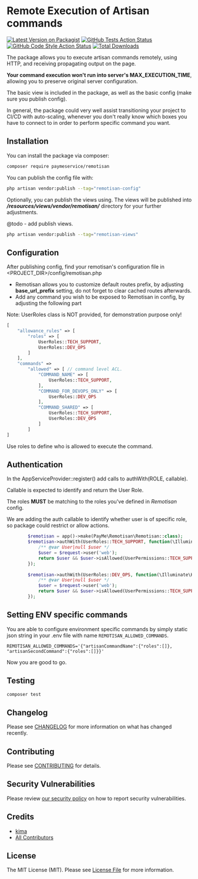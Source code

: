 # Remote Execution of Artisan commands

[![Latest Version on Packagist](https://img.shields.io/packagist/v/paymeservice/remotisan.svg?style=flat-square)](https://packagist.org/packages/paymeservice/remotisan)
[![GitHub Tests Action Status](https://img.shields.io/github/workflow/status/paymeservice/remotisan/run-tests?label=tests)](https://github.com/paymeservice/remotisan/actions?query=workflow%3Arun-tests+branch%3Amain)
[![GitHub Code Style Action Status](https://img.shields.io/github/workflow/status/paymeservice/remotisan/Fix%20PHP%20code%20style%20issues?label=code%20style)](https://github.com/paymeservice/remotisan/actions?query=workflow%3A"Fix+PHP+code+style+issues"+branch%3Amain)
[![Total Downloads](https://img.shields.io/packagist/dt/paymeservice/remotisan.svg?style=flat-square)](https://packagist.org/packages/paymeservice/remotisan)

The package allows you to execute artisan commands remotely, using HTTP, and receiving propagating output on the page.

**Your command execution won't run into server's MAX_EXECUTION_TIME**, allowing you to preserve original server configuration.

The basic view is included in the package, as well as the basic config (make sure you publish config).

In general, the package could very well assist transitioning your project to CI/CD with auto-scaling, whenever you don't really know which boxes you have to connect to in order to perform specific command you want. 

## Installation

You can install the package via composer:

```bash
composer require paymeservice/remotisan
```

You can publish the config file with:

```bash
php artisan vendor:publish --tag="remotisan-config"
```

Optionally, you can publish the views using. The views will be published into _**/resources/views/vendor/remotisan/**_ directory for your further adjustments.

@todo - add publish views.
```bash
php artisan vendor:publish --tag="remotisan-views"
```

## Configuration

After publishing config, find your remotisan's configuration file in <PROJECT_DIR>/config/remotisan.php

* Remotisan allows you to customize default routes prefix, by adjusting **base_url_prefix** setting, do not forget to clear cached routes afterwards.
* Add any command you wish to be exposed to Remotisan in config, by adjusting the following part

Note: UserRoles class is NOT provided, for demonstration purpose only!
```php
[
    "allowance_rules" => [
        "roles" => [
            UserRoles::TECH_SUPPORT, 
            UserRoles::DEV_OPS
        ]
    ],
    "commands" =>
        "allowed" => [ // command level ACL.
            "COMMAND_NAME" => [
                UserRoles::TECH_SUPPORT, 
            ],
            "COMMAND_FOR_DEVOPS_ONLY" => [
                UserRoles::DEV_OPS
            ],
            "COMMAND_SHARED" => [
                UserRoles::TECH_SUPPORT,
                UserRoles::DEV_OPS
            ]
        ]
]
```

Use roles to define who is allowed to execute the command.

## Authentication
In the AppServiceProvider::register() add calls to authWith(ROLE, callable).

Callable is expected to identify and return the User Role.

The roles **MUST** be matching to the roles you've defined in _Remotisan_ config.

We are adding the auth callable to identify whether user is of specific role, so package could restrict or allow actions.
```php
        $remotisan = app()->make(PayMe\Remotisan\Remotisan::class);
        $remotisan->authWith(UserRoles::TECH_SUPPORT, function(\Illuminate\Http\Request $request) {
            /** @var User|null $user */
            $user = $request->user('web');
            return $user && $user->isAllowed(UserPermissions::TECH_SUPPORT);
        });
        
        $remotisan->authWith(UserRoles::DEV_OPS, function(\Illuminate\Http\Request $request) {
            /** @var User|null $user */
            $user = $request->user('web');
            return $user && $user->isAllowed(UserPermissions::TECH_SUPPORT);
        });
```

## Setting ENV specific commands
You are able to configure environment specific commands by simply static json string in your .env file with name `REMOTISAN_ALLOWED_COMMANDS`.
```dotenv
REMOTISAN_ALLOWED_COMMANDS='{"artisanCommandName":{"roles":[]}, "artisanSecondCommand":{"roles":[]}}'
```
Now you are good to go.

## Testing

```bash
composer test
```

## Changelog

Please see [CHANGELOG](CHANGELOG.md) for more information on what has changed recently.

## Contributing

Please see [CONTRIBUTING](CONTRIBUTING.md) for details.

## Security Vulnerabilities

Please review [our security policy](../../security/policy) on how to report security vulnerabilities.

## Credits

- [kima](https://github.com/PayMeService)
- [All Contributors](../../contributors)

## License

The MIT License (MIT). Please see [License File](LICENSE.md) for more information.
